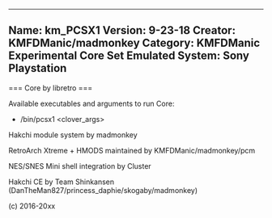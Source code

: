 -----------------------
Name: km_PCSX1
Version: 9-23-18
Creator: KMFDManic/madmonkey
Category: KMFDManic Experimental Core Set
Emulated System: Sony Playstation
-----------------------
=== Core by libretro ===

Available executables and arguments to run Core:
- /bin/pcsx1 <rom> <clover_args>

Hakchi module system by madmonkey

RetroArch Xtreme + HMODS maintained by KMFDManic/madmonkey/pcm

NES/SNES Mini shell integration by Cluster

Hakchi CE by Team Shinkansen (DanTheMan827/princess_daphie/skogaby/madmonkey)

(c) 2016-20xx
